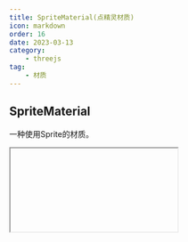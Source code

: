 ```yaml
---
title: SpriteMaterial(点精灵材质)
icon: markdown
order: 16
date: 2023-03-13
category:
    - threejs
tag:
    - 材质
---
```


## SpriteMaterial

一种使用Sprite的材质。

<IFrame url="https://luotainxu-demo.netlify.app/#/threejs/spriteMaterial"/>

## 构造器

### parameters : Object

parameters - (可选)用于定义材质外观的对象，具有一个或多个属性。材质的任何属性都可以从此处传入(包括从Material继承的任何属性)

属性color例外，其可以作为十六进制字符串传递，默认情况下为 0xffffff（白色）， 内部调用Color.set(color)。 SpriteMaterials不会被Material.clippingPlanes裁剪。

## 属性

共有属性请参见其基类Material

### .alphaMap : Texture

alpha贴图是一张灰度纹理，用于控制整个表面的不透明度。（黑色：完全透明；白色：完全不透明）。 默认值为null。

仅使用纹理的颜色，忽略alpha通道（如果存在）。 对于RGB和RGBA纹理，WebGL渲染器在采样此纹理时将使用绿色通道， 因为在DXT压缩和未压缩RGB 565格式中为绿色提供了额外的精度。 Luminance-only以及luminance/alpha纹理也仍然有效。

### .color : Color

材质的颜色(Color)，默认值为白色 (0xffffff)。 .map会和 color 相乘。

### .fog : Boolean

材质是否受雾影响。默认为true。

### .isSpriteMaterial : Boolean

Read-only标志，用于检查给定对象是否为SpriteMaterial类型。

### .map : Texture

颜色贴图。可以选择包括一个alpha通道，通常与.transparent 或.alphaTest。默认为null。

### .rotation : Radians

sprite的转动，以弧度为单位。默认值为0。

### .sizeAttenuation : Boolean

精灵的大小是否会被相机深度衰减。（仅限透视摄像头。）默认为true。

### .transparent : Boolean

定义此材质是否透明。默认值为 true。

## 方法

共有方法请参见其基类Material

